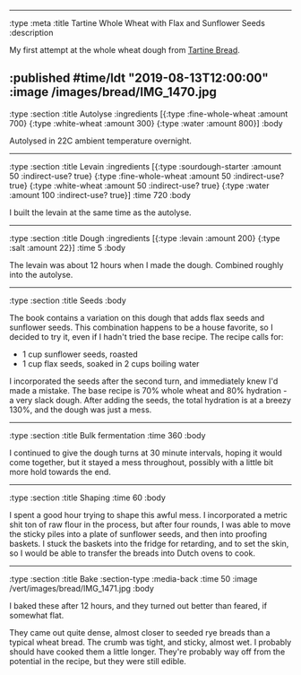 --------------------------------------------------------------------------------
:type :meta
:title Tartine Whole Wheat with Flax and Sunflower Seeds
:description

My first attempt at the whole wheat dough from [Tartine
Bread](https://www.goodreads.com/book/show/8185785-tartine-bread).

:published #time/ldt "2019-08-13T12:00:00"
:image /images/bread/IMG_1470.jpg
--------------------------------------------------------------------------------
:type :section
:title Autolyse
:ingredients
[{:type :fine-whole-wheat :amount 700}
 {:type :white-wheat :amount 300}
 {:type :water :amount 800}]
:body

Autolysed in 22C ambient temperature overnight.

--------------------------------------------------------------------------------
:type :section
:title Levain
:ingredients
[{:type :sourdough-starter :amount 50 :indirect-use? true}
 {:type :fine-whole-wheat :amount 50 :indirect-use? true}
 {:type :white-wheat :amount 50 :indirect-use? true}
 {:type :water :amount 100 :indirect-use? true}]
:time 720
:body

I built the levain at the same time as the autolyse.

--------------------------------------------------------------------------------
:type :section
:title Dough
:ingredients
[{:type :levain :amount 200}
 {:type :salt :amount 22}]
:time 5
:body

The levain was about 12 hours when I made the dough. Combined roughly into the
autolyse.

--------------------------------------------------------------------------------
:type :section
:title Seeds
:body

The book contains a variation on this dough that adds flax seeds and sunflower
seeds. This combination happens to be a house favorite, so I decided to try it,
even if I hadn't tried the base recipe. The recipe calls for:

- 1 cup sunflower seeds, roasted
- 1 cup flax seeds, soaked in 2 cups boiling water

I incorporated the seeds after the second turn, and immediately knew I'd made a
mistake. The base recipe is 70% whole wheat and 80% hydration - a very slack
dough. After adding the seeds, the total hydration is at a breezy 130%, and the
dough was just a mess.

--------------------------------------------------------------------------------
:type :section
:title Bulk fermentation
:time 360
:body

I continued to give the dough turns at 30 minute intervals, hoping it would come
together, but it stayed a mess throughout, possibly with a little bit more hold
towards the end.

--------------------------------------------------------------------------------
:type :section
:title Shaping
:time 60
:body

I spent a good hour trying to shape this awful mess. I incorporated a metric
shit ton of raw flour in the process, but after four rounds, I was able to move
the sticky piles into a plate of sunflower seeds, and then into proofing
baskets. I stuck the baskets into the fridge for retarding, and to set the skin,
so I would be able to transfer the breads into Dutch ovens to cook.

--------------------------------------------------------------------------------
:type :section
:title Bake
:section-type :media-back
:time 50
:image /vert/images/bread/IMG_1471.jpg
:body

I baked these after 12 hours, and they turned out better than feared, if
somewhat flat.

They came out quite dense, almost closer to seeded rye breads than a typical
wheat bread. The crumb was tight, and sticky, almost wet. I probably should have
cooked them a little longer. They're probably way off from the potential in the
recipe, but they were still edible.
